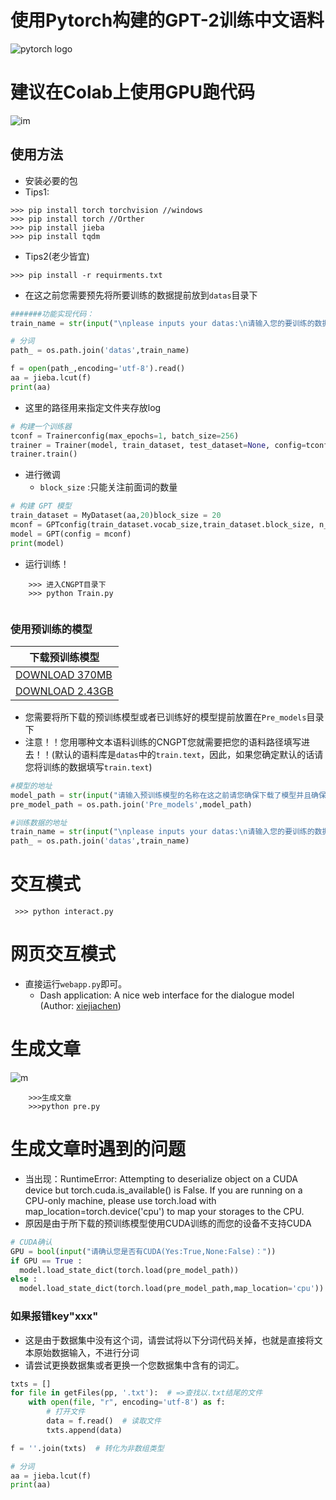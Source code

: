 # 使用Pytorch构建的GPT-2训练中文语料
![pytorch logo](https://avatars.githubusercontent.com/u/21003710?s=88&v=4)

# 建议在Colab上使用GPU跑代码
![im](https://github.com/StarxSky/GPT-2/blob/main/%E7%AE%80%E4%BB%8B/pp.png?raw=true)

## 使用方法

- 安装必要的包
- Tips1:
```
>>> pip install torch torchvision //windows
>>> pip install torch //Orther
>>> pip install jieba
>>> pip install tqdm

```
- Tips2(老少皆宜)

```
>>> pip install -r requirments.txt
```


- 在这之前您需要预先将所要训练的数据提前放到```datas```目录下

```python
#######功能实现代码：
train_name = str(input("\nplease inputs your datas:\n请输入您的要训练的数据:"))

# 分词
path_ = os.path.join('datas',train_name)

f = open(path_,encoding='utf-8').read()
aa = jieba.lcut(f)
print(aa)

```

- 这里的路径用来指定文件夹存放log
```python
# 构建一个训练器
tconf = Trainerconfig(max_epochs=1, batch_size=256)
trainer = Trainer(model, train_dataset, test_dataset=None, config=tconf, Save_Model_path='C:\\Users\\xbj0916\\Desktop\\M')
trainer.train()
```
- 进行微调
  - ```block_size``` :只能关注前面词的数量
```python
# 构建 GPT 模型
train_dataset = MyDataset(aa,20)block_size = 20 
mconf = GPTconfig(train_dataset.vocab_size,train_dataset.block_size, n_layer=12, n_head=12, n_embd=768) # a GPT-1
model = GPT(config = mconf)
print(model)
```
- 运行训练！
```
    >>> 进入CNGPT目录下
    >>> python Train.py 
    
```
### 使用预训练的模型
|下载预训练模型
|------------------
| [DOWNLOAD 370MB](https://drive.google.com/file/d/133ERymhZejMj3aKwJLcLadMLUy0cw43w/view?usp=sharing)
| [DOWNLOAD 2.43GB](https://drive.google.com/file/d/1WyzkpDFlztRrG9nHqW0W1A29bX7VjIJM/view?usp=sharing)

- 您需要将所下载的预训练模型或者已训练好的模型提前放置在```Pre_models```目录下
- 注意！！您用哪种文本语料训练的CNGPT您就需要把您的语料路径填写进去！！(默认的语料库是```datas```中的```train.text```，因此，如果您确定默认的话请您将训练的数据填写```train.text```)

```python
#模型的地址
model_path = str(input("请输入预训练模型的名称在这之前请您确保下载了模型并且确保模型在Pre_models目录下："))
pre_model_path = os.path.join('Pre_models',model_path)

#训练数据的地址
train_name = str(input("\nplease inputs your datas:\n请输入您的要训练的数据:"))
path_ = os.path.join('datas',train_name)
```
# 交互模式
```
 >>> python interact.py
```
# 网页交互模式
- 直接运行```webapp.py```即可。
  - Dash application: A nice web interface for the dialogue model (Author: [xiejiachen](https://github.com/xiejiachen))


# 生成文章
![m](https://github.com/StarxSky/GPT-2/blob/main/%E7%AE%80%E4%BB%8B/h.png?raw=true)
```
    >>>生成文章
    >>>python pre.py
```


# 生成文章时遇到的问题
- 当出现：RuntimeError: Attempting to deserialize object on a CUDA device but torch.cuda.is_available() is False. If you are running on a CPU-only machine, please use torch.load with map_location=torch.device('cpu') to map your storages to the CPU.
- 原因是由于所下载的预训练模型使用CUDA训练的而您的设备不支持CUDA
```python
# CUDA确认
GPU = bool(input("请确认您是否有CUDA(Yes:True,None:False)："))
if GPU == True :
  model.load_state_dict(torch.load(pre_model_path))
else :
  model.load_state_dict(torch.load(pre_model_path,map_location='cpu'))
```

### 如果报错key"xxx"

- 这是由于数据集中没有这个词，请尝试将以下分词代码关掉，也就是直接将文本原始数据输入，不进行分词
- 请尝试更换数据集或者更换一个您数据集中含有的词汇。

```python
txts = []
for file in getFiles(pp, '.txt'):  # =>查找以.txt结尾的文件
    with open(file, "r", encoding='utf-8') as f:
        # 打开文件
        data = f.read()  # 读取文件
        txts.append(data)

f = ''.join(txts)  # 转化为非数组类型

# 分词
aa = jieba.lcut(f)
print(aa)
```
